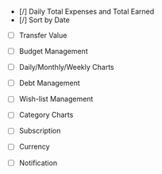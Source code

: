 - [/] Daily Total Expenses and Total Earned
- [/] Sort by Date
- [ ] Transfer Value

- [ ] Budget Management
- [ ] Daily/Monthly/Weekly Charts
- [ ] Debt Management
- [ ] Wish-list Management
- [ ] Category Charts
- [ ] Subscription
- [ ] Currency
- [ ] Notification

